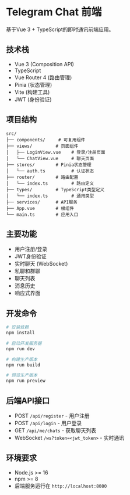 # Telegram Chat 前端

基于Vue 3 + TypeScript的即时通讯前端应用。

## 技术栈

- Vue 3 (Composition API)
- TypeScript
- Vue Router 4 (路由管理)
- Pinia (状态管理)
- Vite (构建工具)
- JWT (身份验证)

## 项目结构

```
src/
├── components/     # 可复用组件
├── views/         # 页面组件
│   ├── LoginView.vue    # 登录/注册页面
│   └── ChatView.vue     # 聊天页面
├── stores/        # Pinia状态管理
│   └── auth.ts          # 认证状态
├── router/        # 路由配置
│   └── index.ts         # 路由定义
├── types/         # TypeScript类型定义
│   └── index.ts         # 通用类型
├── services/      # API服务
├── App.vue        # 根组件
└── main.ts        # 应用入口
```

## 主要功能

- 用户注册/登录
- JWT身份验证
- 实时聊天 (WebSocket)
- 私聊和群聊
- 聊天列表
- 消息历史
- 响应式界面

## 开发命令

```bash
# 安装依赖
npm install

# 启动开发服务器
npm run dev

# 构建生产版本
npm run build

# 预览生产版本
npm run preview
```

## 后端API接口

- POST `/api/register` - 用户注册
- POST `/api/login` - 用户登录
- GET `/api/me/chats` - 获取聊天列表
- WebSocket `/ws?token=<jwt_token>` - 实时通讯

## 环境要求

- Node.js >= 16
- npm >= 8
- 后端服务运行在 `http://localhost:8080`
